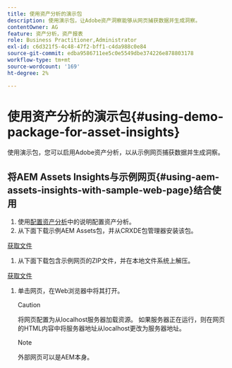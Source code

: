 ```yaml
---
title: 使用资产分析的演示包
description: 使用演示包，让Adobe资产洞察能够从网页捕获数据并生成洞察。
contentOwner: AG
feature: 资产分析，资产报表
role: Business Practitioner,Administrator
exl-id: c6d321f5-4c48-47f2-bff1-c4da988c0e84
source-git-commit: edba9586711ee5c0e5549dbe374226e878803178
workflow-type: tm+mt
source-wordcount: '169'
ht-degree: 2%

---
```


# 使用资产分析的演示包{#using-demo-package-for-asset-insights}

使用演示包，您可以启用Adobe资产分析，以从示例网页捕获数据并生成洞察。

## 将AEM Assets Insights与示例网页{#using-aem-assets-insights-with-sample-web-page}结合使用

1. 使用[配置资产分析](touch-ui-configuring-asset-insights.md)中的说明配置资产分析。
1. 从下面下载示例AEM Assets包，并从CRXDE包管理器安装该包。

[获取文件](assets/insightsdemo.zip)

1. 从下面下载包含示例网页的ZIP文件，并在本地文件系统上解压。

[获取文件](assets/demosite.zip)

1. 单击网页，在Web浏览器中将其打开。

   >[!CAUTION]
   >
   >将网页配置为从localhost服务器加载资源。 如果服务器正在运行，则在网页的HTML内容中将服务器地址从localhost更改为服务器地址。

   >[!NOTE]
   >
   >外部网页可以是AEM本身。
